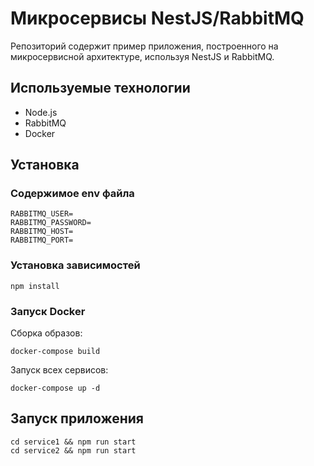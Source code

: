 # Микросервисы NestJS/RabbitMQ

Репозиторий содержит пример приложения, построенного на микросервисной архитектуре, используя NestJS и RabbitMQ.

## Используемые технологии

- Node.js
- RabbitMQ
- Docker

## Установка

### Содержимое env файла

```
RABBITMQ_USER=
RABBITMQ_PASSWORD=
RABBITMQ_HOST=
RABBITMQ_PORT=
```

### Установка зависимостей

```
npm install
```

### Запуск Docker

Сборка образов:
```
docker-compose build
```

Запуск всех сервисов:
```
docker-compose up -d
```

## Запуск приложения

```
cd service1 && npm run start
cd service2 && npm run start
```